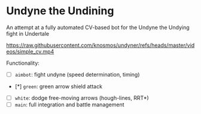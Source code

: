 # Undyne the Undining

An attempt at a fully automated CV-based bot for the Undyne the Undying fight in Undertale

https://raw.githubusercontent.com/knosmos/undyner/refs/heads/master/videos/simple_cv.mp4

Functionality:
- [ ] `aimbot`: fight undyne (speed determination, timing)
- [*] `green`: green arrow shield attack
- [ ] `white`: dodge free-moving arrows (hough-lines, RRT*)
- [ ] `main`: full integration and battle management